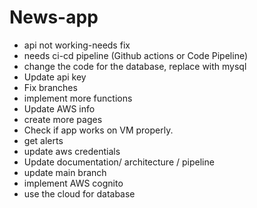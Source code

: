 # News-app

- api not working-needs fix
- needs ci-cd pipeline (Github actions or Code Pipeline)
- change the code for the database, replace with mysql
- Update api key 
- Fix branches
- implement more functions
- Update AWS info
- create more pages
- Check if app works on VM properly.
- get alerts 
- update aws credentials
- Update documentation/ architecture / pipeline
- update main branch
- implement AWS cognito
- use the cloud for database

